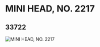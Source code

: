 # MINI HEAD, NO. 2217
## 33722
![MINI HEAD, NO. 2217](https://lc-www-live-s.legocdn.com/media/bricks/5/2/6189297.jpg)